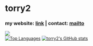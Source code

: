 <h1 align="left">torry2</h1>
<h3 align="left">my website: <a href="https://torry2.info">link</a> | contact: <a href="mailto:mail@torry2.info">mailto</a></h3>

![](https://komarev.com/ghpvc/?username=torry2)
<br>
[![Top Languages](https://github-readme-stats.vercel.app/api/top-langs/?username=torry2&layout=compact&theme=dark&exclude_repo=torry2.github.io)](https://github.com/anuraghazra/github-readme-stats)
[![torry2's GitHub stats](https://github-readme-stats.vercel.app/api?username=torry2&count_private=true&theme=dark)](https://github.com/anuraghazra/github-readme-stats)
